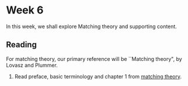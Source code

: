 # Week 6

In this week, we shall explore Matching theory and supporting content.

## Reading

For matching theory, our primary reference will be ``Matching theory", by Lovasz and Plummer. 

1. Read preface, basic terminology and chapter 1 from [matching theory](../Reference_books/Matching_Theory_Lovasz_Plummer.pdf). 